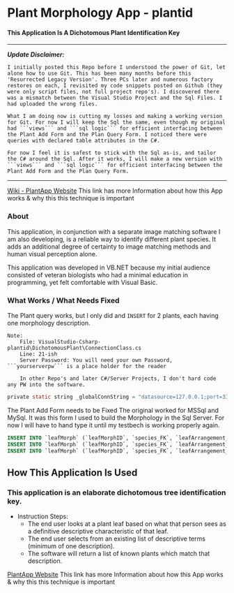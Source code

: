 # Plant Morphology App - plantid
#### This Application Is A Dichotomous Plant Identification Key

---
___Update Disclaimer:___

    I initially posted this Repo before I understood the power of Git, let alone how to use Git. This has been many months before this 'Resurrected Legacy Version'. Three PCs later and numerous factory restores on each, I revisited my code snippets posted on Github (they were only script files, not full project repo's). I discovered there was a mismatch between the Visual Studio Project and the Sql Files. I had uploaded the wrong files.

    What I am doing now is cutting my losses and making a working version for Git. For now I will keep the Sql the same, even though my original had ```views``` and ```sql logic``` for efficient interfacing between the Plant Add Form and the Plan Query Form. I noticed there were queries with declared table attributes in the C#.

    For now I feel it is safest to stick with the Sql as-is, and tailor the C# around the Sql. After it works, I will make a new version with ```views``` and ```sql logic``` for efficient interfacing between the Plant Add Form and the Plan Query Form.
---

[Wiki - PlantApp Website](http://mezcel.wixsite.com/plantmorphology) This link has more Information about how this App works & why this this technique is important

### About

This application, in conjunction with a separate image matching software I am also developing, is a reliable way to identify different plant species. It adds an additional degree of certainty to image matching methods and human visual perception alone.

This application was developed in VB.NET because my initial audience consisted of veteran biologists who had a minimal education in programming, yet felt comfortable with Visual Basic.

### What Works / What Needs Fixed

The Plant query works, but I only did and ```INSERT``` for 2 plants, each having one morphology description.

    Note:    
        File: VisualStudio-Csharp-plantid\DichotomousPlant\ConnectionClass.cs
        Line: 21-ish
        Server Password: You will need your own Password, ```yourserverpw``` is a place holder for the reader

        In other Repo's and later C#/Server Projects, I don't hard code any PW into the software.

```c
private static string _globalConnString = "datasource=127.0.0.1;port=3306;username=root;password=yourserverpw;";
```

The Plant Add Form needs to be Fixed
    The original worked for MSSql and MySql. It was this form I used to build the Morphology in the Sql Server.
    For now I will have to hand type it until my testbech is working properly again.

```sql
INSERT INTO `leafMorph` (`leafMorphID`, `species_FK`, `leafArrangement_FK`, `leafStructure_FK`, `leafMargin_FK`, `leafAttachment_FK`, `leafShape_FK`, `leafSurface_FK`, `leafVenation_FK`, `leafHairs_FK`) VALUES ('0','0','0','0','0','0','0','0','0','0');
INSERT INTO `leafMorph` (`leafMorphID`, `species_FK`, `leafArrangement_FK`, `leafStructure_FK`, `leafMargin_FK`, `leafAttachment_FK`, `leafShape_FK`, `leafSurface_FK`, `leafVenation_FK`, `leafHairs_FK`) VALUES ('1','1','6','4','8','0','18','0','7','0');
INSERT INTO `leafMorph` (`leafMorphID`, `species_FK`, `leafArrangement_FK`, `leafStructure_FK`, `leafMargin_FK`, `leafAttachment_FK`, `leafShape_FK`, `leafSurface_FK`, `leafVenation_FK`, `leafHairs_FK`) VALUES ('2','33','1','4','8','6','14','2','8','12');
```
## How This Application Is Used

### This application is an elaborate dichotomous tree identification key.

* Instruction Steps:
    * The end user looks at a plant leaf based on what that person sees as a definitive descriptive characteristic of that leaf.
    * The end user selects from an existing list of descriptive terms (minimum of one description).
    * The software will return a list of known plants which match that description.

[PlantApp Website](http://mezcel.wixsite.com/plantmorphology) This link has more Information about how this App works & why this this technique is important
